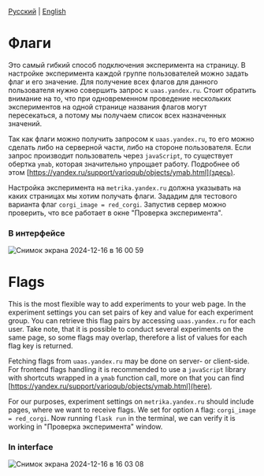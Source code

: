 [Русский](#флаги) | [English](#flags)

# Флаги
Это самый гибкий способ подключения эксперимента на страницу. В настройке эксперимента каждой группе пользователей можно задать флаг и его значение. Для получение всех флагов для данного пользователя нужно совершить запрос к `uaas.yandex.ru`.
Стоит обратить внимание на то, что при одновременном проведение нескольких экспериментов на одной странице названия флагов могут пересекаться, а потому мы получаем список всех назначенных значений.

Так как флаги можно получить запросом к `uaas.yandex.ru`, то его можно сделать либо на серверной части, либо на стороне пользователя. Если запрос производит пользователь через `javaScript`, то существует обертка `ymab`, которая значительно упрощает работу. Подробнее об этом [https://yandex.ru/support/varioqub/objects/ymab.html](здесь).

Настройка эксперимента на `metrika.yandex.ru` должна указывать на каких страницах мы хотим получать флаги.
Зададим для тестового варианта флаг `corgi_image = red_corgi`. Запустив сервер можно проверить, что все работает в окне "Проверка эксперимента".

### В интерфейсе
![Снимок экрана 2024-12-16 в 16 00 59](https://github.com/user-attachments/assets/a623d459-040f-43c4-afd4-04529124d936)


# Flags
This is the most flexible way to add experiments to your web page. In the experiment settings you can set pairs of key and value for each experiment group. You can retrieve this flag pairs by accessing `uaas.yandex.ru` for each user.
Take note, that it is possible to conduct several experiments on the same page, so some flags may overlap, therefore a list of values for each flag key is returned.

Fetching flags from `uaas.yandex.ru` may be done on server- or client-side. For frontend flags handling it is recommended to use a `javaScript` library with shortcuts wrapped in a `ymab` function call, more on that you can find [https://yandex.ru/support/varioqub/objects/ymab.html](here).

For our purposes, experiment settings on `metrika.yandex.ru` should include pages, where we want to receive flags. We set for option `A` flag: `corgi_image = red_corgi`. Now running `flask run` in the terminal, we can verify it is working in "Проверка эксперимента" window.

### In interface
![Снимок экрана 2024-12-16 в 16 03 08](https://github.com/user-attachments/assets/82e75f29-0dd1-4266-a160-83f97e094eed)
